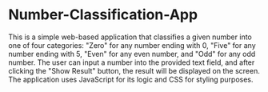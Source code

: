 # Number-Classification-App
 This is a simple web-based application that classifies a given number into one of four categories: "Zero" for any number ending with 0, "Five" for any number ending with 5, "Even" for any even number, and "Odd" for any odd number. The user can input a number into the provided text field, and after clicking the "Show Result" button, the result will be displayed on the screen. The application uses JavaScript for its logic and CSS for styling purposes.
